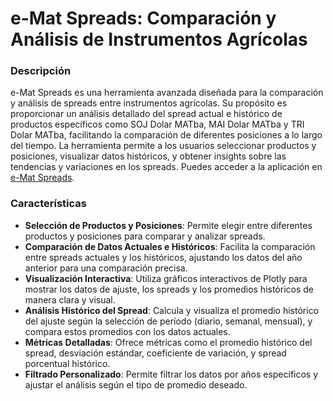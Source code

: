# e-Mat Spreads: Comparación y Análisis de Instrumentos Agrícolas

### Descripción
e-Mat Spreads es una herramienta avanzada diseñada para la comparación y análisis de spreads entre instrumentos agrícolas. Su propósito es proporcionar un análisis detallado del spread actual e histórico de productos específicos como SOJ Dolar MATba, MAI Dolar MATba y TRI Dolar MATba, facilitando la comparación de diferentes posiciones a lo largo del tiempo. La herramienta permite a los usuarios seleccionar productos y posiciones, visualizar datos históricos, y obtener insights sobre las tendencias y variaciones en los spreads. Puedes acceder a la aplicación en [e-Mat Spreads](https://e-mat-app-spread.streamlit.app/).

### Características

- **Selección de Productos y Posiciones**: Permite elegir entre diferentes productos y posiciones para comparar y analizar spreads.
- **Comparación de Datos Actuales e Históricos**: Facilita la comparación entre spreads actuales y los históricos, ajustando los datos del año anterior para una comparación precisa.
- **Visualización Interactiva**: Utiliza gráficos interactivos de Plotly para mostrar los datos de ajuste, los spreads y los promedios históricos de manera clara y visual.
- **Análisis Histórico del Spread**: Calcula y visualiza el promedio histórico del ajuste según la selección de período (diario, semanal, mensual), y compara estos promedios con los datos actuales.
- **Métricas Detalladas**: Ofrece métricas como el promedio histórico del spread, desviación estándar, coeficiente de variación, y spread porcentual histórico.
- **Filtrado Personalizado**: Permite filtrar los datos por años específicos y ajustar el análisis según el tipo de promedio deseado.